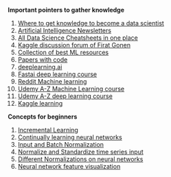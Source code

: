 **Important pointers to gather knowledge**

1. [Where to get knowledge to become a data scientist](https://gist.github.com/SubhadityaMukherjee/6a70d6dc74783e2addac8bed475ac220)
2. [Artificial Intelligence Newsletters](https://www.linkedin.com/newsletters/artificial-intelligence-6598352935271358464/)
3. [All Data Science Cheatsheets in one place](https://www.datacamp.com/community/data-science-cheatsheets)
4. [Kaggle discussion forum of Firat Gonen](https://www.kaggle.com/frtgnn/discussion)
5. [Collection of best ML resources](https://madewithml.com/topics/)
6. [Papers with code](https://paperswithcode.com/)
7. [deeplearning.ai](https://www.deeplearning.ai/)
8. [Fastai deep learning course](https://course.fast.ai/)
9. [Reddit Machine learning](https://www.reddit.com/r/MachineLearning/)
10. [Udemy A-Z Machine Learning course](https://www.udemy.com/course/machinelearning/)
11. [Udemy A-Z deep learning course](https://www.udemy.com/course/deeplearning/)
12. [Kaggle learning](https://www.kaggle.com/learn/overview)

**Concepts for beginners**

1. [Incremental Learning](https://www.youtube.com/watch?v=t7dSUY-4KHc)
2. [Continually learning neural networks](https://arxiv.org/pdf/1802.07569.pdf)
3. [Input and Batch Normalization](https://www.jeremyjordan.me/batch-normalization/)
4. [Normalize and Standardize time series input](https://machinelearningmastery.com/normalize-standardize-time-series-data-python/)
5. [Different Normalizations on neural networks](https://datascience.stackexchange.com/questions/12956/paper-whats-the-difference-between-layer-normalization-recurrent-batch-normal)
6. [Neural network feature visualization](https://distill.pub/2017/feature-visualization/)